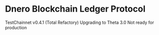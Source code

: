 # Dnero Blockchain Ledger Protocol
TestChainnet v0.4.1 (Total Refactory)
Upgrading to Theta 3.0
Not ready for production
